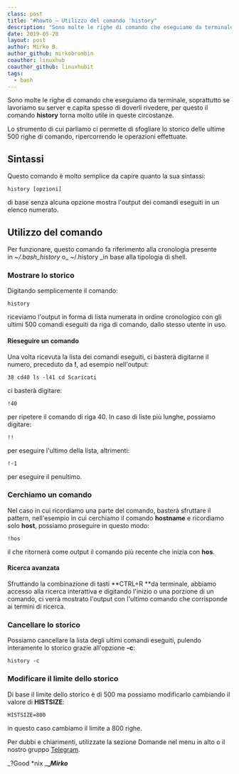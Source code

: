 ```yaml
---
class: post
title: "#howto – Utilizzo del comando 'history"
description: "Sono molte le righe di comando che eseguiamo da terminale, soprattutto se lavoriamo su server e capita spe.."
date: 2019-05-28
layout: post
author: Mirko B.
author_github: mirkobrombin
coauthor: linuxhub
coauthor_github: linuxhubit
tags:
  - bash
---
```

Sono molte le righe di comando che eseguiamo da terminale, soprattutto se lavoriamo su server e capita spesso di doverli rivedere, per questo il comando **history** torna molto utile in queste circostanze.

Lo strumento di cui parliamo ci permette di sfogliare lo storico delle ultime 500 righe di comando, ripercorrendo le operazioni effettuate.

## Sintassi

Questo comando è molto semplice da capire quanto la sua sintassi:

    history [opzioni]

di base senza alcuna opzione mostra l'output dei comandi eseguiti in un elenco numerato.

## Utilizzo del comando

Per funzionare, questo comando fa riferimento alla cronologia presente in _~/.bash_history_ o_ ~/.history _in base alla tipologia di shell.

### Mostrare lo storico

Digitando semplicemente il comando:

    history

riceviamo l'output in forma di lista numerata in ordine cronologico con gli ultimi 500 comandi eseguiti da riga di comando, dallo stesso utente in uso.

#### Rieseguire un comando

Una volta ricevuta la lista dei comandi eseguiti, ci basterà digitarne il numero, preceduto da **!**, ad esempio nell'output:

    38 cd40 ls -l41 cd Scaricati

ci basterà digitare:

    !40

per ripetere il comando di riga 40\. In caso di liste più lunghe, possiamo digitare:

    !!

per eseguire l'ultimo della lista, altrimenti:

    !-1

per eseguire il penultimo.

### Cerchiamo un comando

Nel caso in cui ricordiamo una parte del comando, basterà sfruttare il pattern, nell'esempio in cui cerchiamo il comando **hostname** e ricordiamo solo **host**, possiamo proseguire in questo modo:

    !hos

il che ritornerà come output il comando più recente che inizia con **hos**.

#### Ricerca avanzata

Sfruttando la combinazione di tasti **CTRL+R **da terminale, abbiamo accesso alla ricerca interattiva e digitando l'inizio o una porzione di un comando, ci verrà mostrato l'output con l'ultimo comando che corrisponde ai termini di ricerca.

### Cancellare lo storico

Possiamo cancellare la lista degli ultimi comandi eseguiti, pulendo interamente lo storico grazie all'opzione **-c**:

    history -c

### Modificare il limite dello storico

Di base il limite dello storico è di 500 ma possiamo modificarlo cambiando il valore di **HISTSIZE**:

    HISTSIZE=800

in questo caso cambiamo il limite a 800 righe.

Per dubbi e chiarimenti, utilizzate la sezione Domande nel menu in alto o il nostro gruppo [Telegram](https://t.me/gentedilinux).

_?Good *nix _**__Mirko_**
